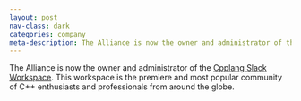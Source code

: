 ```yaml
---
layout: post
nav-class: dark
categories: company
meta-description: The Alliance is now the owner and administrator of the Cpplang Slack Workspace. This workspace is the premiere and most popular community of C++ enthusiasts and professionals from around the globe.
---
```

<p>
The Alliance is now the owner and administrator of the
<a href="https://cpplang.slack.com">Cpplang Slack Workspace</a>. This
workspace is the premiere and most popular community of C++ enthusiasts
and professionals from around the globe.
</p>
